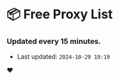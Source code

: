 # :package: Free Proxy List
### Updated every 15 minutes.

- Last updated: `2024-10-29 19:19`

:heart:
